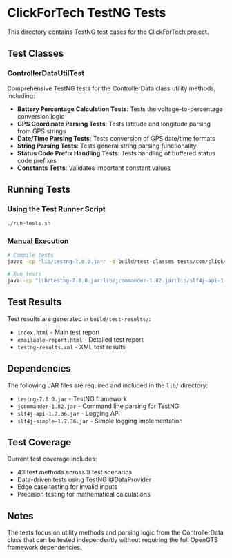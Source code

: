 # ClickForTech TestNG Tests

This directory contains TestNG test cases for the ClickForTech project.

## Test Classes

### ControllerDataUtilTest
Comprehensive TestNG tests for the ControllerData class utility methods, including:

- **Battery Percentage Calculation Tests**: Tests the voltage-to-percentage conversion logic
- **GPS Coordinate Parsing Tests**: Tests latitude and longitude parsing from GPS strings
- **Date/Time Parsing Tests**: Tests conversion of GPS date/time formats
- **String Parsing Tests**: Tests general string parsing functionality  
- **Status Code Prefix Handling Tests**: Tests handling of buffered status code prefixes
- **Constants Tests**: Validates important constant values

## Running Tests

### Using the Test Runner Script
```bash
./run-tests.sh
```

### Manual Execution
```bash
# Compile tests
javac -cp "lib/testng-7.8.0.jar" -d build/test-classes tests/com/click4tech/ControllerDataUtilTest.java

# Run tests
java -cp "lib/testng-7.8.0.jar:lib/jcommander-1.82.jar:lib/slf4j-api-1.7.36.jar:lib/slf4j-simple-1.7.36.jar:build/test-classes" org.testng.TestNG tests/testng.xml -d build/test-results
```

## Test Results

Test results are generated in `build/test-results/`:
- `index.html` - Main test report
- `emailable-report.html` - Detailed test report
- `testng-results.xml` - XML test results

## Dependencies

The following JAR files are required and included in the `lib/` directory:
- `testng-7.8.0.jar` - TestNG framework
- `jcommander-1.82.jar` - Command line parsing for TestNG
- `slf4j-api-1.7.36.jar` - Logging API
- `slf4j-simple-1.7.36.jar` - Simple logging implementation

## Test Coverage

Current test coverage includes:
- 43 test methods across 9 test scenarios
- Data-driven tests using TestNG @DataProvider
- Edge case testing for invalid inputs
- Precision testing for mathematical calculations

## Notes

The tests focus on utility methods and parsing logic from the ControllerData class that can be tested independently without requiring the full OpenGTS framework dependencies.